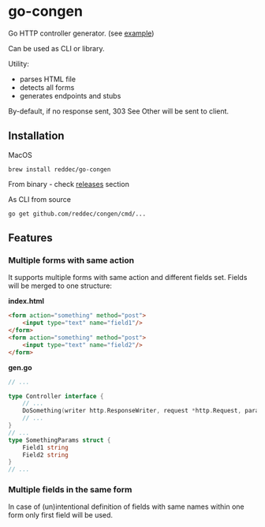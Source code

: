 # go-congen

Go HTTP controller generator. (see [example](example))

Can be used as CLI or library.

Utility:
* parses HTML file
* detects all forms
* generates endpoints and stubs

By-default, if no response sent, 303 See Other will be sent
to client.

## Installation

MacOS

    brew install reddec/go-congen

From binary - check [releases](releases) section

As CLI from source

    go get github.com/reddec/congen/cmd/...

## Features

### Multiple forms with same action

It supports multiple forms with same action and different fields set.
Fields will be merged to one structure:

**index.html**

```html
<form action="something" method="post">
    <input type="text" name="field1"/>
</form>
<form action="something" method="post">
    <input type="text" name="field2"/>
</form>
```

**gen.go**

```go
// ...

type Controller interface {
    // ...
	DoSomething(writer http.ResponseWriter, request *http.Request, params SomethingParams) error
    // ...
}
// ...
type SomethingParams struct {
	Field1 string
	Field2 string
}
// ...
```

### Multiple fields in the same form

In case of (un)intentional definition of fields with same names within one form
only first field will be used.